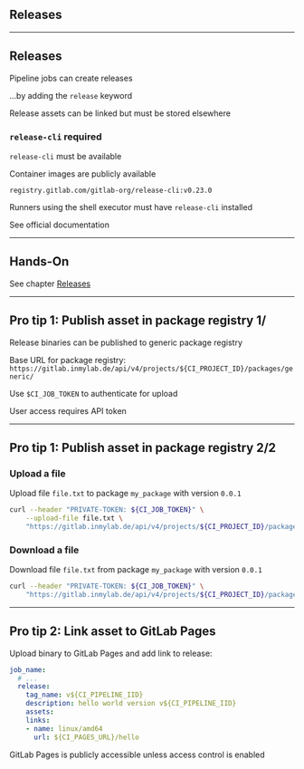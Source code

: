 <!-- .slide: id="gitlab_releases" class="vertical-center" -->

<i class="fa-duotone fa-rectangle-history-circle-plus fa-8x fa-duotone-colors" style="float: right; color: grey;"></i>

## Releases

---

## Releases

Pipeline jobs can create releases [](https://docs.gitlab.com/ee/user/project/releases/index.html)

...by adding the `release` keyword [](https://docs.gitlab.com/ee/ci/yaml/#release)

Release assets can be linked but must be stored elsewhere

### `release-cli` required

`release-cli` [](https://gitlab.com/gitlab-org/release-cli) must be available

Container images are publicly available [](https://gitlab.com/gitlab-org/release-cli/container_registry)

`registry.gitlab.com/gitlab-org/release-cli:v0.23.0`

Runners using the shell executor must have `release-cli` installed

See official documentation [](https://docs.gitlab.com/ee/user/project/releases/release_cli.html)

---

## Hands-On

See chapter [Releases](/hands-on/2025-05-14/250_releases/exercise/)

---

## Pro tip 1: Publish asset in package registry 1/

Release binaries can be published to generic package registry [](https://docs.gitlab.com/ee/user/packages/generic_packages/)

Base URL for package registry: `https://gitlab.inmylab.de/api/v4/projects/${CI_PROJECT_ID}/packages/generic/`

Use `$CI_JOB_TOKEN` to authenticate for upload

User access requires API token

---

## Pro tip 1: Publish asset in package registry 2/2

### Upload a file

Upload file `file.txt` to package `my_package` with version `0.0.1` [](https://docs.gitlab.com/ee/user/packages/generic_packages/#publish-a-package-file)

```bash
curl --header "PRIVATE-TOKEN: ${CI_JOB_TOKEN}" \
    --upload-file file.txt \
    "https://gitlab.inmylab.de/api/v4/projects/${CI_PROJECT_ID}/packages/generic/my_package/0.0.1/file.txt"
```

### Download a file

Download file `file.txt` from package `my_package` with version `0.0.1` [](https://docs.gitlab.com/ee/user/packages/generic_packages/#download-package-file)

```bash
curl --header "PRIVATE-TOKEN: ${CI_JOB_TOKEN}" \
    "https://gitlab.inmylab.de/api/v4/projects/${CI_PROJECT_ID}/packages/generic/my_package/0.0.1/file.txt"
```

---

## Pro tip 2: Link asset to GitLab Pages

Upload binary to GitLab Pages [<i class="fa-solid fa-arrow-right-to-bracket"></i>](#/gitlab_rules) and add link to release:

```yaml
job_name:
  # ...
  release:
    tag_name: v${CI_PIPELINE_IID}
    description: hello world version v${CI_PIPELINE_IID}
    assets:
    links:
    - name: linux/amd64
      url: ${CI_PAGES_URL}/hello
```

GitLab Pages is publicly accessible unless access control is enabled [](https://docs.gitlab.com/user/project/pages/pages_access_control/)
